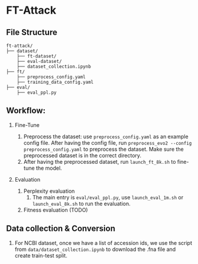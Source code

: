 # FT-Attack

## File Structure

```
ft-attack/
├── dataset/
    ├── ft-dataset/
    ├── eval-dataset/
    ├── dataset_collection.ipynb
├── ft/
    ├── preprocess_config.yaml
    ├── training_data_config.yaml
├── eval/
    ├── eval_ppl.py
```

<!-- 
- `sequences.csv`: The full set of human infecting viruses from [NCBI repository](https://www.ncbi.nlm.nih.gov/labs/virus/vssi/#/virus?HostLineage_ss=Homo%20sapiens%20(human),%20taxid:9606&SeqType_s=Nucleotide&Completeness_s=complete&SLen_i=1%20TO%2032000), which has 3,182,280 entries. However, this is still not the full set of the human infecting viruses. We filtered our the entries whose sequence length is larger than 32000. We also filtered out the entries whose Nucleotide completeness is "Incomplete".
- `sequences_deduplicated.csv`: The deduplicated version of `sequences.csv`. For each organism, only the first sequence is kept.
- `dataset_collection.ipynb`: Deduplicates  `sequences.csv` and saves the result to `sequences_deduplicated.csv`. The notebook also contains the code for creating train-test split. -->

## Workflow:
1. Fine-Tune
    1. Preprocess the dataset: use `preprocess_config.yaml` as an example config file. After having the config file, run `preprocess_evo2 --config preprocess_config.yaml` to preprocess the dataset. Make sure the preprocessed dataset is in the correct directory.
    2. After having the preprocessed dataset, run `launch_ft_8k.sh` to fine-tune the model.

2. Evaluation
    1. Perplexity evaluation
        1. The main entry is `eval/eval_ppl.py`, use `launch_eval_1m.sh` or `launch_eval_8k.sh` to run the evaluation.
    2. Fitness evaluation (TODO)


## Data collection & Conversion
1. For NCBI dataset, once we have a list of accession ids, we use the script from `data/dataset_collection.ipynb` to download the .fna file and create train-test split.